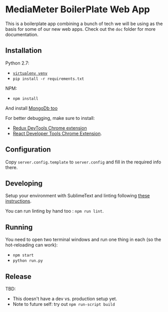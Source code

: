 MediaMeter BoilerPlate Web App
==============================

This is a boilerplate app combining a bunch of tech we will be using as the basis
for some of our new web apps.  Check out the `doc` folder for more documentation.

Installation
------------

Python 2.7:
 * [`virtualenv venv`](https://virtualenv.pypa.io/en/stable/)
 * `pip install -r requirements.txt`

NPM:
 * `npm install`

And install [MongoDb too](https://www.mongodb.com/dr/fastdl.mongodb.org/osx/mongodb-osx-ssl-x86_64-3.2.6.tgz/download)

For better debugging, make sure to install:
 * [Redux DevTools Chrome extension](https://chrome.google.com/webstore/detail/redux-devtools/lmhkpmbekcpmknklioeibfkpmmfibljd)
 * [React Developer Tools Chrome Extension](https://chrome.google.com/webstore/detail/react-developer-tools/fmkadmapgofadopljbjfkapdkoienihi).

Configuration
------------- 

Copy `server.config.template` to `server.config` and fill in the required info there.

Developing
----------

Setup your environment with SublimeText and linting following [these instructions](https://medium.com/planet-arkency/catch-mistakes-before-you-run-you-javascript-code-6e524c36f0c8#.1mela5864).

You can run linting by hand too : `npm run lint`.

Running
-------

You need to open two terminal windows and run one thing in each (so the hot-reloading can work):
 * `npm start`
 * `python run.py`

Release
-------

TBD:
 * This doesn't have a dev vs. production setup yet.
 * Note to future self: try out `npm run-script build`

